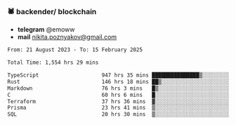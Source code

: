 ### 🕷 backender/ blockchain
- **telegram** @emoww
- **mail** nikita.poznyakov@gmail.com

<!--START_SECTION:waka-->

```txt
From: 21 August 2023 - To: 15 February 2025

Total Time: 1,554 hrs 29 mins

TypeScript                    947 hrs 35 mins ███████████████▒░░░░░░░░░   60.75 %
Rust                          146 hrs 18 mins ██▒░░░░░░░░░░░░░░░░░░░░░░   09.38 %
Markdown                      76 hrs 3 mins   █▒░░░░░░░░░░░░░░░░░░░░░░░   04.88 %
C                             60 hrs 6 mins   █░░░░░░░░░░░░░░░░░░░░░░░░   03.85 %
Terraform                     37 hrs 36 mins  ▓░░░░░░░░░░░░░░░░░░░░░░░░   02.41 %
Prisma                        23 hrs 41 mins  ▒░░░░░░░░░░░░░░░░░░░░░░░░   01.52 %
SQL                           20 hrs 30 mins  ▒░░░░░░░░░░░░░░░░░░░░░░░░   01.31 %
```

<!--END_SECTION:waka-->




